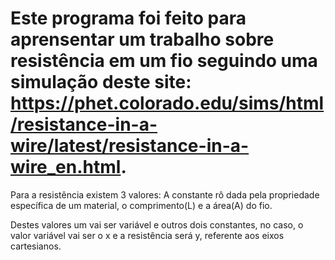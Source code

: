 # Este programa foi feito para aprensentar um trabalho sobre resistência em um fio seguindo uma simulação deste site: https://phet.colorado.edu/sims/html/resistance-in-a-wire/latest/resistance-in-a-wire_en.html.

Para a resistência existem 3 valores: A constante rô dada pela propriedade específica de um material, o comprimento(L) e a área(A) do fio.

Destes valores um vai ser variável e outros dois constantes, no caso, o valor variável vai ser o x e a resistência será y, referente aos eixos cartesianos.
